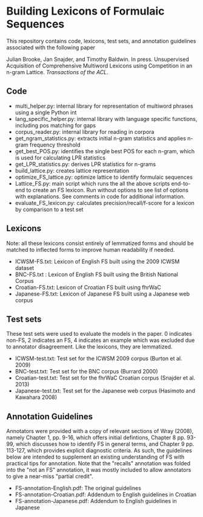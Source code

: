 #  Building Lexicons of Formulaic Sequences 

This repository contains code, lexicons, test sets, and annotation guidelines associated with the following paper

Julian Brooke, Jan Snajder, and Timothy Baldwin. In press. Unsupervised Acquisition of Comprehensive Multiword Lexicons using Competition in an n-gram Lattice. *Transactions of the ACL*.

## Code

- multi_helper.py: internal library for representation of multiword phrases using a single Python int
- lang_specific_helper.py: internal library with language specific functions, including pos matching for gaps
- corpus_reader.py: internal library for reading in corpora
- get_ngram_statistics.py: extracts initial n-gram statistics and applies n-gram frequency threshold
- get_best_POS.py: identifies the single best POS for each n-gram, which is used for calculating LPR statistics
- get_LPR_statistics.py: derives LPR statistics for n-grams
- build_lattice.py: creates lattice representation
- optimize_FS_lattice.py: optimize lattice to identify formulaic sequences
- Lattice_FS.py: main script which runs the all the above scripts end-to-end to create an FS lexicon. Run without options
  to see list of options with explanations. See comments in code for additional information.
- evaluate_FS_lexicon.py: calculates precision/recall/f-score for a lexicon by comparison to a test set        

## Lexicons

Note: all these lexicons consist entirely of lemmatized forms and should be matched to inflected forms to improve human readability if needed.

- ICWSM-FS.txt: Lexicon of English FS built using the 2009 ICWSM dataset
- BNC-FS.txt : Lexicon of English FS built using the British National Corpus
- Croatian-FS.txt: Lexicon of Croatian FS built using fhrWaC
- Japanese-FS.txt: Lexicon of Japanese FS built using a Japanese web corpus 

## Test sets

These test sets were used to evaluate the models in the paper. 0 indicates non-FS, 2 indicates an FS, 4 indicates an example which was excluded due to annotator disagreement. Like the lexicons, they are lemmatized.

- ICWSM-test.txt: Test set for the ICWSM 2009 corpus (Burton et al. 2009)
- BNC-test.txt: Test set for the BNC corpus (Burrard 2000)
- Croatian-test.txt: Test set for the fhrWaC Croatian corpus (Snajder et al. 2013)
- Japanese-test.txt: Test set for the Japanese web corpus (Hasimoto and Kawahara 2008)

## Annotation Guidelines

Annotators were provided with a copy of relevant sections of Wray (2008), namely Chapter 1, pp. 9-16, which offers initial defintions, Chapter 8 pp. 93-99, which discusses how to identify FS in general terms, and Chapter 9 pp. 113-127, which provides explicit diagnostic criteria. As such, the guidelines below are intended to supplement an existing understanding of FS with practical tips for annotation. Note that the "recalls" annotation was folded into the "not an FS" annotation, it was mostly included to allow annotators to give a near-miss "partial credit".

- FS-annotation-English.pdf: The original guidelines
- FS-annotation-Croatian.pdf: Addendum to English guidelines in Croatian
- FS-annotation-Japanese.pdf: Addendum to English guidelines in Japanese

